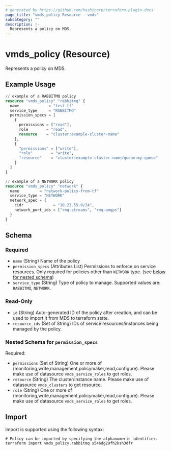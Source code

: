 ```yaml
---
# generated by https://github.com/hashicorp/terraform-plugin-docs
page_title: "vmds_policy Resource - vmds"
subcategory: ""
description: |-
  Represents a policy on MDS.
---
```


# vmds_policy (Resource)

Represents a policy on MDS.

## Example Usage

```terraform
// example of a RABBITMQ policy
resource "vmds_policy" "rabbitmq" {
  name             = "test-tf"
  service_type     = "RABBITMQ"
  permission_specs = [
    {
      permissions = ["read"],
      role        = "read",
      resource    = "cluster:example-cluster-name"
    },
    {
      "permissions" = ["write"],
      "role"        = "write",
      "resource"    = "cluster:example-cluster-name/queue:my-queue"
    }
  ]
}

// example of a NETWORK policy
resource "vmds_policy" "network" {
  name         = "network-policy-from-tf"
  service_type = "NETWORK"
  network_spec = {
    cidr             = "10.22.55.0/24",
    network_port_ids = ["rmq-streams", "rmq-amqps"]
  }
}
```

<!-- schema generated by tfplugindocs -->
## Schema

### Required

- `name` (String) Name of the policy
- `permission_specs` (Attributes List) Permissions to enforce on service resources. Only required for policies other than `NETWORK` type. (see [below for nested schema](#nestedatt--permission_specs))
- `service_type` (String) Type of policy to manage. Supported values are: `RABBITMQ`, `NETWORK`.

### Read-Only

- `id` (String) Auto-generated ID of the policy after creation, and can be used to import it from MDS to terraform state.
- `resource_ids` (Set of String) IDs of service resources/instances being managed by the policy.

<a id="nestedatt--permission_specs"></a>
### Nested Schema for `permission_specs`

Required:

- `permissions` (Set of String) One or more of (monitoring,write,management,policymaker,read,configure). Please make use of datasource `vmds_service_roles` to get roles.
- `resource` (String) The cluster/instance name. Please make use of datasource `vmds_clusters` to get resource.
- `role` (String) One or more of (monitoring,write,management,policymaker,read,configure). Please make use of datasource `vmds_service_roles` to get roles.

## Import

Import is supported using the following syntax:

```shell
# Policy can be imported by specifying the alphanumeric identifier.
terraform import vmds_policy.rabbitmq s546dg29fh2ksh3dfr
```
